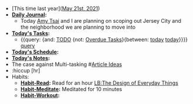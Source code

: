 - [This time last year]([May 21st, 2021](<May 21st, 2021.md>))
- **[Daily Journal](<Daily Journal.md>):**
    - Today [Amy Tsai](<Amy Tsai.md>) and I are planning on scoping out Jersey City and the neighborhood we are planning to move into
- **[Today's Tasks](<Today's Tasks.md>):**
    - {{query: {and: [TODO](<TODO.md>) {not: [Overdue Tasks](<Overdue Tasks.md>)}{between: [today](<today.md>) [today](<today.md>)}}}} [query](<query.md>)
- **[Today's Schedule](<Today's Schedule.md>):**
- **[Today's Notes](<Today's Notes.md>):**
- The case against Multi-tasking #[Article Ideas](<Article Ideas.md>)
- :hiccup [hr]
- Habits:
    - **[Habit-Read](<Habit-Read.md>):** Read for an hour [LB:The Design of Everyday Things](<LB:The Design of Everyday Things.md>)
    - **[Habit-Meditate](<Habit-Meditate.md>):** Meditated for 10 minutes
    - **[Habit-Workout](<Habit-Workout.md>):**
